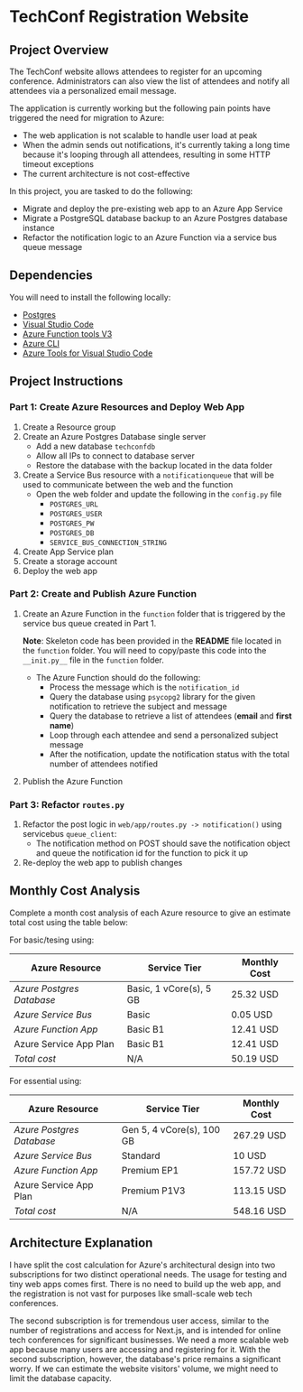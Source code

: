 # TechConf Registration Website

## Project Overview

The TechConf website allows attendees to register for an upcoming conference. Administrators can also view the list of attendees and notify all attendees via a personalized email message.

The application is currently working but the following pain points have triggered the need for migration to Azure:

- The web application is not scalable to handle user load at peak
- When the admin sends out notifications, it's currently taking a long time because it's looping through all attendees, resulting in some HTTP timeout exceptions
- The current architecture is not cost-effective

In this project, you are tasked to do the following:

- Migrate and deploy the pre-existing web app to an Azure App Service
- Migrate a PostgreSQL database backup to an Azure Postgres database instance
- Refactor the notification logic to an Azure Function via a service bus queue message

## Dependencies

You will need to install the following locally:

- [Postgres](https://www.postgresql.org/download/)
- [Visual Studio Code](https://code.visualstudio.com/download)
- [Azure Function tools V3](https://docs.microsoft.com/en-us/azure/azure-functions/functions-run-local?tabs=windows%2Ccsharp%2Cbash#install-the-azure-functions-core-tools)
- [Azure CLI](https://docs.microsoft.com/en-us/cli/azure/install-azure-cli?view=azure-cli-latest)
- [Azure Tools for Visual Studio Code](https://marketplace.visualstudio.com/items?itemName=ms-vscode.vscode-node-azure-pack)

## Project Instructions

### Part 1: Create Azure Resources and Deploy Web App

1. Create a Resource group
2. Create an Azure Postgres Database single server
   - Add a new database `techconfdb`
   - Allow all IPs to connect to database server
   - Restore the database with the backup located in the data folder
3. Create a Service Bus resource with a `notificationqueue` that will be used to communicate between the web and the function
   - Open the web folder and update the following in the `config.py` file
     - `POSTGRES_URL`
     - `POSTGRES_USER`
     - `POSTGRES_PW`
     - `POSTGRES_DB`
     - `SERVICE_BUS_CONNECTION_STRING`
4. Create App Service plan
5. Create a storage account
6. Deploy the web app

### Part 2: Create and Publish Azure Function

1. Create an Azure Function in the `function` folder that is triggered by the service bus queue created in Part 1.

   **Note**: Skeleton code has been provided in the **README** file located in the `function` folder. You will need to copy/paste this code into the `__init.py__` file in the `function` folder.

   - The Azure Function should do the following:
     - Process the message which is the `notification_id`
     - Query the database using `psycopg2` library for the given notification to retrieve the subject and message
     - Query the database to retrieve a list of attendees (**email** and **first name**)
     - Loop through each attendee and send a personalized subject message
     - After the notification, update the notification status with the total number of attendees notified

2. Publish the Azure Function

### Part 3: Refactor `routes.py`

1. Refactor the post logic in `web/app/routes.py -> notification()` using servicebus `queue_client`:
   - The notification method on POST should save the notification object and queue the notification id for the function to pick it up
2. Re-deploy the web app to publish changes

## Monthly Cost Analysis

Complete a month cost analysis of each Azure resource to give an estimate total cost using the table below:

For basic/tesing using:

| Azure Resource            | Service Tier            | Monthly Cost |
| ------------------------- | ----------------------- | ------------ |
| _Azure Postgres Database_ | Basic, 1 vCore(s), 5 GB | 25.32 USD    |
| _Azure Service Bus_       | Basic                   | 0.05 USD     |
| _Azure Function App_      | Basic B1                | 12.41 USD    |
| Azure Service App Plan    | Basic B1                | 12.41 USD    |
| _Total cost_              | N/A                     | 50.19 USD    |

For essential using:

| Azure Resource            | Service Tier              | Monthly Cost |
| ------------------------- | ------------------------- | ------------ |
| _Azure Postgres Database_ | Gen 5, 4 vCore(s), 100 GB | 267.29 USD   |
| _Azure Service Bus_       | Standard                  | 10 USD       |
| _Azure Function App_      | Premium EP1               | 157.72 USD   |
| Azure Service App Plan    | Premium P1V3              | 113.15 USD   |
| _Total cost_              | N/A                       | 548.16 USD   |

## Architecture Explanation

I have split the cost calculation for Azure's architectural design into two subscriptions for two distinct operational needs. The usage for testing and tiny web apps comes first. There is no need to build up the web app, and the registration is not vast for purposes like small-scale web tech conferences.

The second subscription is for tremendous user access, similar to the number of registrations and access for Next.js, and is intended for online tech conferences for significant businesses. We need a more scalable web app because many users are accessing and registering for it. With the second subscription, however, the database's price remains a significant worry. If we can estimate the website visitors' volume, we might need to limit the database capacity.
